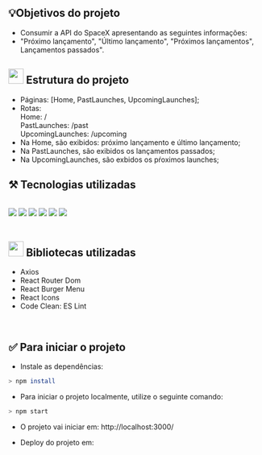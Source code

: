 ## 💡Objetivos do projeto

- Consumir a API do SpaceX apresentando
as seguintes informações:
- "Próximo lançamento", "Último lançamento", "Próximos lançamentos", Lançamentos passados".

## <img src="https://img.icons8.com/cotton/64/000000/home--v2.png" width="30px"/> Estrutura do projeto

- Páginas: [Home, PastLaunches, UpcomingLaunches];
- Rotas: <br>
Home: / <br>
PastLaunches: /past <br>
UpcomingLaunches: /upcoming
- Na Home, são exibidos: próximo lançamento e último lançamento;
- Na PastLaunches, são exibidos os lançamentos passados;
- Na UpcomingLaunches, são exbidos os pŕoximos launches; <br>

##  ⚒️ Tecnologias utilizadas
<br>
  <img src="https://img.shields.io/badge/-HTML-E34F26?style=flat-square&logo=html5&logoColor=white">
  <img src="https://img.shields.io/badge/-CSS-1572B6?style=flat-square&logo=css3&logoColor=white">
  <img src="https://img.shields.io/badge/-JavaScript-yellow?style=flat-square&logo=JavaScript&logoColor=white">
  <img src="https://img.shields.io/badge/-React-61DAFB?style=flat-square&logo=React&logoColor=black">
  <img src="https://img.shields.io/badge/-Hooks-61DAFB?style=flat-square&logo=React&logoColor=black">
  <img src="https://img.shields.io/badge/-Git-F05032?style=flat-square&logo=git&logoColor=white">
<br>
<br>

## <img src="https://img.icons8.com/dusk/64/000000/book.png" width="30px" /> Bibliotecas utilizadas

- Axios
- React Router Dom
- React Burger Menu
- React Icons
- Code Clean: ES Lint 
<br>

## ✅ Para iniciar o projeto
  
 - Instale as dependências:
 
```bash
> npm install
```

 - Para iniciar o projeto localmente, utilize o seguinte comando:
 
 ```bash
> npm start
```

 - O projeto vai iniciar em: http://localhost:3000/

 - Deploy do projeto em: 